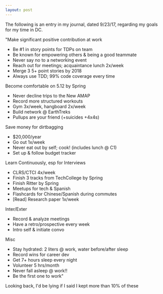 ```yaml
---
layout: post
---
```

The following is an entry in my journal, dated 9/23/17, regarding my goals for my time in DC. 

"Make significant positive contribution at work
 - Be #1 in story points for TDPs on team
 - Be known for empowering others & being a good teammate
 - Never say no to a networking event
 - Reach out for meetings; acquaintance lunch 2x/week
 - Merge 3 5+ point stories by 2018
 - Always use TDD; 99% code coverage every time

Become comfortable on 5.12 by Spring
 - Never decline trips to the New AMAP
 - Record more structured workouts
 - Gym 3x/week, hangboard 2x/week
 - Build network @ EarthTreks
 - Pullups are your friend (+suicides +4x4s)

Save money for dirtbagging
 - $20,000/year
 - Go out 1x/week
 - Never eat out by self; cook! (includes lunch @ C1)
 - Set up & follow budget tracker

Learn Continuously, esp for Interviews
 - CLRS/CTCI 4x/week
 - Finish 3 tracks from TechCollege by Spring
 - Finish Ritter by Spring
 - Meetups for tech & Spanish
 - Flashcards for Chinese/Spanish during commutes
 - [Read] Research paper 1x/week

Inter/Exter
 - Record & analyze meetings
 - Have a retro/prospective every week
 - Intro self & initiate convo

Misc
 - Stay hydrated: 2 liters @ work, water before/after sleep
 - Record wins for career dev
 - Get 7+ hours sleep every night
 - Volunteer 5 hrs/month
 - Never fall asleep @ work!!
 - Be the first one to work"


Looking back, I'd be lying if I said I kept more than 10% of these
